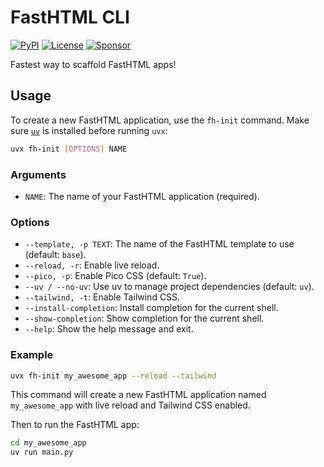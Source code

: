 # FastHTML CLI

[![PyPI](https://img.shields.io/pypi/v/fh-init)](https://pypi.org/project/fh-init/)
[![License](https://img.shields.io/github/license/ExploringML/fasthtml-cli)](https://github.com/your-username/your-repo/blob/main/LICENSE)
[![Sponsor](https://img.shields.io/badge/Sponsor-FastHTML%20CLI-pink?logo=github)](https://github.com/sponsors/ExploringML)

Fastest way to scaffold FastHTML apps!

## Usage

To create a new FastHTML application, use the `fh-init` command. Make sure [`uv`](https://docs.astral.sh/uv/getting-started/installation/) is installed before running `uvx`:

```bash
uvx fh-init [OPTIONS] NAME
```

### Arguments

*   `NAME`: The name of your FastHTML application (required).

### Options

*   `--template, -p TEXT`: The name of the FastHTML template to use (default: `base`).
*   `--reload, -r`: Enable live reload.
*   `--pico, -p`: Enable Pico CSS (default: `True`).
*   `--uv / --no-uv`: Use uv to manage project dependencies (default: `uv`).
*   `--tailwind, -t`: Enable Tailwind CSS.
*   `--install-completion`: Install completion for the current shell.
*   `--show-completion`: Show completion for the current shell.
*   `--help`: Show the help message and exit.

### Example

```bash
uvx fh-init my_awesome_app --reload --tailwind
```

This command will create a new FastHTML application named `my_awesome_app` with live reload and Tailwind CSS enabled.

Then to run the FastHTML app:

```bash
cd my_awesome_app
uv run main.py
```
